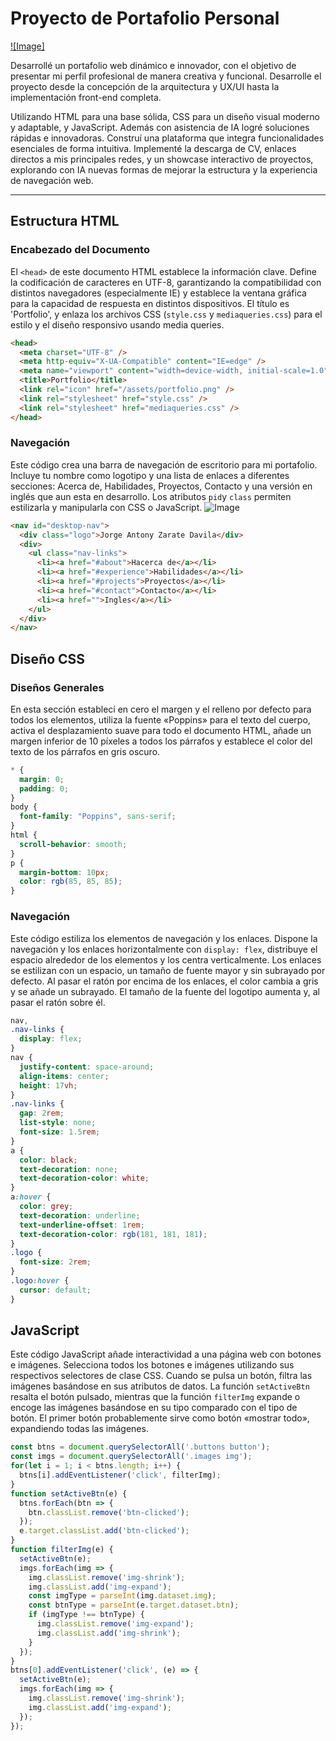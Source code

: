 # Proyecto de Portafolio Personal
[![Image]](https://github.com/anton-zd/Main-Portfolio/issues/4#issue-3240413414)

Desarrollé un portafolio web dinámico e innovador, con el objetivo de presentar mi perfil profesional de manera creativa y funcional.
Desarrolle el proyecto desde la concepción de la arquitectura y UX/UI hasta la implementación front-end completa.

Utilizando HTML para una base sólida, CSS para un diseño visual moderno y adaptable, y JavaScript. Además con asistencia de IA logré soluciones rápidas e innovadoras.
Construí una plataforma que integra funcionalidades esenciales de forma intuitiva.  Implementé la descarga de CV, enlaces directos a mis principales redes, y un showcase interactivo de proyectos,
explorando con IA nuevas formas de mejorar la estructura y la experiencia de navegación web.

***

## Estructura HTML
### Encabezado del Documento
El `<head>` de este documento HTML establece la información clave. Define la codificación de caracteres en UTF-8, garantizando la compatibilidad con distintos navegadores (especialmente IE) y
establece la ventana gráfica para la capacidad de respuesta en distintos dispositivos. El título es 'Portfolio', y enlaza los archivos CSS (`style.css` y `mediaqueries.css`)
para el estilo y el diseño responsivo usando media queries.
```html
<head>
  <meta charset="UTF-8" />
  <meta http-equiv="X-UA-Compatible" content="IE=edge" />
  <meta name="viewport" content="width=device-width, initial-scale=1.0" />
  <title>Portfolio</title>
  <link rel="icon" href="/assets/portfolio.png" />
  <link rel="stylesheet" href="style.css" />
  <link rel="stylesheet" href="mediaqueries.css" />
</head>
```

### Navegación
Este código crea una barra de navegación de escritorio para mi portafolio. Incluye tu nombre como logotipo y una lista de enlaces a diferentes
secciones: Acerca de, Habilidades, Proyectos, Contacto y una versión en inglés que aun esta en desarrollo. Los atributos `pid`y `class` permiten
estilizarla y manipularla con CSS o JavaScript.
![Image](https://github.com/user-attachments/assets/44f14143-23de-43f9-acb9-28a991400a8a)
```html
<nav id="desktop-nav">
  <div class="logo">Jorge Antony Zarate Davila</div>
  <div>
    <ul class="nav-links">
      <li><a href="#about">Hacerca de</a></li>
      <li><a href="#experience">Habilidades</a></li>
      <li><a href="#projects">Proyectos</a></li>
      <li><a href="#contact">Contacto</a></li>
      <li><a href="">Ingles</a></li>
    </ul>
  </div>
</nav>
```

## Diseño CSS 
###  Diseños Generales
En esta sección establecí en cero el margen y el relleno por defecto para todos los elementos, utiliza la fuente «Poppins» para el texto del cuerpo, activa el
desplazamiento suave para todo el documento HTML, añade un margen inferior de 10 píxeles a todos los párrafos y establece el color del texto de los párrafos en gris oscuro.
```css
* {
  margin: 0;
  padding: 0;
}
body {
  font-family: "Poppins", sans-serif;
}
html {
  scroll-behavior: smooth;
}
p {
  margin-bottom: 10px;
  color: rgb(85, 85, 85);
}
```

### Navegación
Este código estiliza los elementos de navegación y los enlaces. Dispone la navegación y los enlaces horizontalmente con `display: flex`, distribuye el espacio alrededor
de los elementos y los centra verticalmente. Los enlaces se estilizan con un espacio, un tamaño de fuente mayor y sin subrayado por defecto. Al pasar el ratón por encima
de los enlaces, el color cambia a gris y se añade un subrayado. El tamaño de la fuente del logotipo aumenta y, al pasar el ratón sobre él.
```css
nav,
.nav-links {
  display: flex;
}
nav {
  justify-content: space-around;
  align-items: center;
  height: 17vh;
}
.nav-links {
  gap: 2rem;
  list-style: none;
  font-size: 1.5rem;
}
a {
  color: black;
  text-decoration: none;
  text-decoration-color: white;
}
a:hover {
  color: grey;
  text-decoration: underline;
  text-underline-offset: 1rem;
  text-decoration-color: rgb(181, 181, 181);
}
.logo {
  font-size: 2rem;
}
.logo:hover {
  cursor: default;
}
```

## JavaScript 
Este código JavaScript añade interactividad a una página web con botones e imágenes. Selecciona todos los botones e imágenes utilizando sus respectivos selectores de clase CSS.
Cuando se pulsa un botón, filtra las imágenes basándose en sus atributos de datos. La función `setActiveBtn` resalta el botón pulsado, mientras que la función `filterImg` expande o
encoge las imágenes basándose en su tipo comparado con el tipo de botón. El primer botón probablemente sirve como botón «mostrar todo», expandiendo todas las imágenes.
```js
const btns = document.querySelectorAll('.buttons button');
const imgs = document.querySelectorAll('.images img');
for(let i = 1; i < btns.length; i++) {
  btns[i].addEventListener('click', filterImg);
}
function setActiveBtn(e) {
  btns.forEach(btn => {
    btn.classList.remove('btn-clicked');
  });
  e.target.classList.add('btn-clicked');
}
function filterImg(e) {
  setActiveBtn(e);
  imgs.forEach(img => {
    img.classList.remove('img-shrink');
    img.classList.add('img-expand');
    const imgType = parseInt(img.dataset.img);
    const btnType = parseInt(e.target.dataset.btn);
    if (imgType !== btnType) {
      img.classList.remove('img-expand');
      img.classList.add('img-shrink');
    }
  });
}
btns[0].addEventListener('click', (e) => {
  setActiveBtn(e);
  imgs.forEach(img => {
    img.classList.remove('img-shrink');
    img.classList.add('img-expand');
  });
});
```

